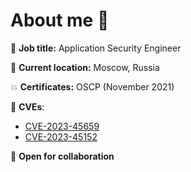 # About me 👋

🔎 **Job title:** Application Security Engineer

🌇 **Current location:** Moscow, Russia

💥 **Certificates:** OSCP (November 2021)

💢 **CVEs**:
- [CVE-2023-45659](https://github.com/engelsystem/engelsystem/security/advisories/GHSA-f6mm-3v2h-jm6x)
- [CVE-2023-45152](https://github.com/engelsystem/engelsystem/security/advisories/GHSA-jj9g-75wf-6ppf)

🍪 **Open for collaboration**
